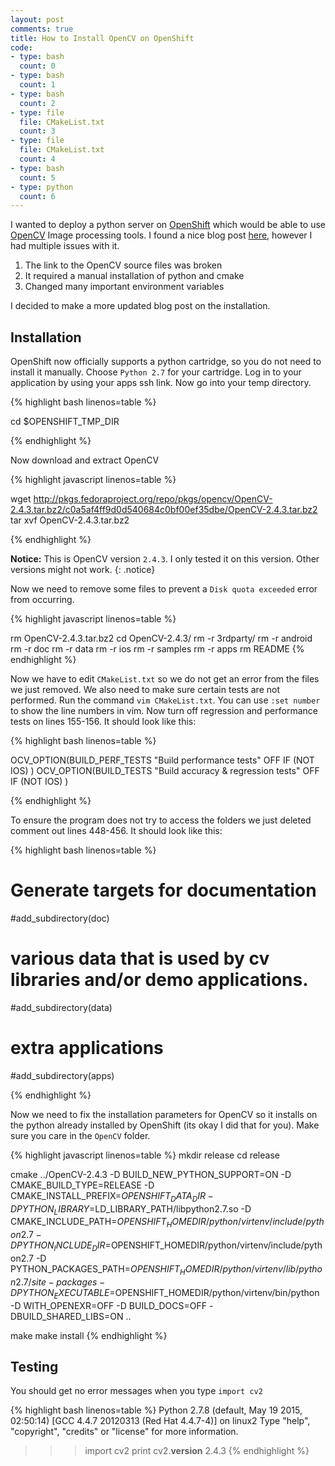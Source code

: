 ```yaml
---
layout: post
comments: true
title: How to Install OpenCV on OpenShift   
code:
- type: bash 
  count: 0
- type: bash
  count: 1
- type: bash
  count: 2  
- type: file
  file: CMakeList.txt
  count: 3
- type: file
  file: CMakeList.txt 
  count: 4
- type: bash
  count: 5
- type: python
  count: 6
---
```


I wanted to deploy a python server on [OpenShift](https://www.openshift.com/) which would be able to use [OpenCV](http://opencv.org/) Image processing tools. I found a nice blog post [here](http://codingexodus.blogspot.com/2013/04/how-to-install-opencv-on-openshift.html), however I had multiple issues with it.

1. The link to the OpenCV source files was broken
2. It required a manual installation of python and cmake
3. Changed many important environment variables

I decided to make a more updated blog post on the installation.

## Installation

OpenShift now officially supports a python cartridge, so you do not need to
install it manually. Choose `Python 2.7` for your cartridge. Log in to your
application by using your apps ssh link. Now go into your temp directory.

{% highlight bash linenos=table %}

cd $OPENSHIFT_TMP_DIR

{% endhighlight %}

Now download and extract OpenCV

{% highlight javascript linenos=table %}

wget http://pkgs.fedoraproject.org/repo/pkgs/opencv/OpenCV-2.4.3.tar.bz2/c0a5af4ff9d0d540684c0bf00ef35dbe/OpenCV-2.4.3.tar.bz2
tar xvf OpenCV-2.4.3.tar.bz2

{% endhighlight %}

<i class="fa fa-warning"></i>  **Notice:** This is OpenCV version `2.4.3`. I only tested it on this version. Other versions might not work.
{: .notice}

Now we need to remove some files to prevent a `Disk quota exceeded` error from
occurring.

{% highlight javascript linenos=table %}

rm OpenCV-2.4.3.tar.bz2
cd OpenCV-2.4.3/
rm -r 3rdparty/
rm -r android
rm -r doc
rm -r data
rm -r ios
rm -r samples
rm -r apps
rm README
{% endhighlight %}

Now we have to edit `CMakeList.txt` so we do not get an error from the files we
just removed. We also need to make sure certain tests are not performed. Run
the command `vim CMakeList.txt`. You can use `:set number` to show the line
numbers in vim. Now turn off regression and performance tests on lines 155-156.
It should look like this:

{% highlight bash linenos=table %}

OCV_OPTION(BUILD_PERF_TESTS         "Build performance tests"                     OFF  IF (NOT IOS) )
OCV_OPTION(BUILD_TESTS              "Build accuracy & regression tests"           OFF  IF (NOT IOS) )

{% endhighlight %}

To ensure the program does not try to access the folders we just deleted comment out lines 448-456. It should look like this:

{% highlight bash linenos=table %}

# Generate targets for documentation
#add_subdirectory(doc)

# various data that is used by cv libraries and/or demo applications.
#add_subdirectory(data)
 
# extra applications
#add_subdirectory(apps)

{% endhighlight %}

Now we need to fix the installation parameters for
OpenCV so it installs on the python already installed by OpenShift (its okay I did that for you). Make sure you care in the `OpenCV` folder.

{% highlight javascript linenos=table %}
mkdir release
cd release

cmake ../OpenCV-2.4.3 -D BUILD_NEW_PYTHON_SUPPORT=ON -D CMAKE_BUILD_TYPE=RELEASE -D CMAKE_INSTALL_PREFIX=$OPENSHIFT_DATA_DIR -D PYTHON_LIBRARY=$LD_LIBRARY_PATH/libpython2.7.so -D CMAKE_INCLUDE_PATH=$OPENSHIFT_HOMEDIR/python/virtenv/include/python2.7 -D PYTHON_INCLUDE_DIR=$OPENSHIFT_HOMEDIR/python/virtenv/include/python2.7 -D PYTHON_PACKAGES_PATH=$OPENSHIFT_HOMEDIR/python/virtenv/lib/python2.7/site-packages -D PYTHON_EXECUTABLE=$OPENSHIFT_HOMEDIR/python/virtenv/bin/python -D WITH_OPENEXR=OFF -D BUILD_DOCS=OFF -DBUILD_SHARED_LIBS=ON ..

make
make install
{% endhighlight %}

## Testing

You should get no error messages when you type `import cv2`

{% highlight bash linenos=table %}
Python 2.7.8 (default, May 19 2015, 02:50:14) 
[GCC 4.4.7 20120313 (Red Hat 4.4.7-4)] on linux2
Type "help", "copyright", "credits" or "license" for more information.
>>> import cv2
>>> print cv2.__version__
2.4.3
{% endhighlight %}





